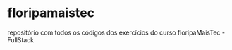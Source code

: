 # floripamaistec
repositório com todos os códigos dos exercícios do curso floripaMaisTec - FullStack
